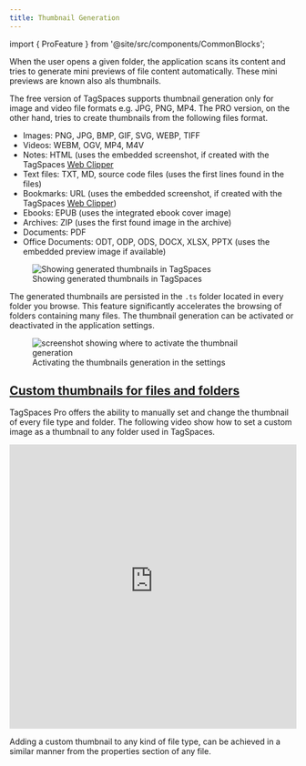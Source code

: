 ```yaml
---
title: Thumbnail Generation
---
```


import { ProFeature } from '@site/src/components/CommonBlocks';

When the user opens a given folder, the application scans its content and tries to generate mini previews of file content automatically. These mini previews are known also als thumbnails.

The free version of TagSpaces supports thumbnail generation only for image and video file formats e.g. JPG, PNG, MP4. The PRO version, on the other hand, tries to create thumbnails from the following files format.

- Images: PNG, JPG, BMP, GIF, SVG, WEBP, TIFF
- Videos: WEBM, OGV, MP4, M4V
- Notes: HTML (uses the embedded screenshot, if created with the TagSpaces [Web Clipper](/web-clipper/)
- Text files: TXT, MD, source code files (uses the first lines found in the files)
- Bookmarks: URL (uses the embedded screenshot, if created with the TagSpaces [Web Clipper](/web-clipper/))
- Ebooks: EPUB (uses the integrated ebook cover image)
- Archives: ZIP (uses the first found image in the archive)
- Documents: PDF
- Office Documents: ODT, ODP, ODS, DOCX, XLSX, PPTX (uses the embedded preview image if available)

<figure>
  <img alt="Showing generated thumbnails in TagSpaces" src="/media/tagspaces-thumbnails.png" className="img-responsive center-block" />
  <figcaption>Showing generated thumbnails in TagSpaces</figcaption>
</figure>

The generated thumbnails are persisted in the `.ts` folder located in every folder you browse. This feature significantly accelerates the browsing of folders containing many files. The thumbnail generation can be activated or deactivated in the application settings.

<figure>
  <img alt="screenshot showing where to activate the thumbnail generation" src="/media/tagspaces-thumbnail-generation.png" className="img-responsive center-block" />
  <figcaption>Activating the thumbnails generation in the settings</figcaption>
</figure>

## <a id="customThumbnails" href="#customThumbnails">Custom thumbnails for files and folders</a>

<ProFeature /> TagSpaces Pro offers the ability to manually set and change the thumbnail of every file type and folder. The following video show how to set a custom image as a thumbnail to any folder used in TagSpaces.

<iframe width="100%" height="500" src="https://www.youtube-nocookie.com/embed/ZgnRRO1zdGc?rel=0" frameBorder="0" allow="autoplay; encrypted-media; picture-in-picture" allowFullScreen></iframe>

Adding a custom thumbnail to any kind of file type, can be achieved in a similar manner from the properties section of any file.

